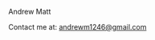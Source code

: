 <!-- Header -->
Andrew Matt

<!-- Main content -->


<!-- Footer -->
Contact me at: andrewm1246@gmail.com
